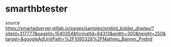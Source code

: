 # smarthbtester

source https://smartadserver.gitlab.io/pages/samples/prebid_bidder_display/?siteId=317777&pageId=1540354&formatId=84313&width=300&height=250&target=&googleAdUnitPath=%2F1095328%2FMathieu_Banner_Prebid
